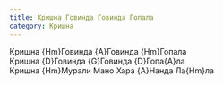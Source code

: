 ```yaml
---
title: Кришна Говинда Говинда Гопала
category: Кришна
---
```

Кришна {Hm}Говинда {A}Говинда {Hm}Гопала  
Кришна {D}Говинда {G}Говинда {D}Гопа{A}ла  
Кришна {Hm}Мурали Мано Хара {A}Нанда Ла{Hm}ла
